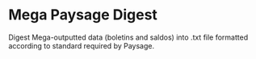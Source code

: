 # Mega Paysage Digest

Digest Mega-outputted data (boletins and saldos) into .txt file formatted according to standard required by Paysage.
